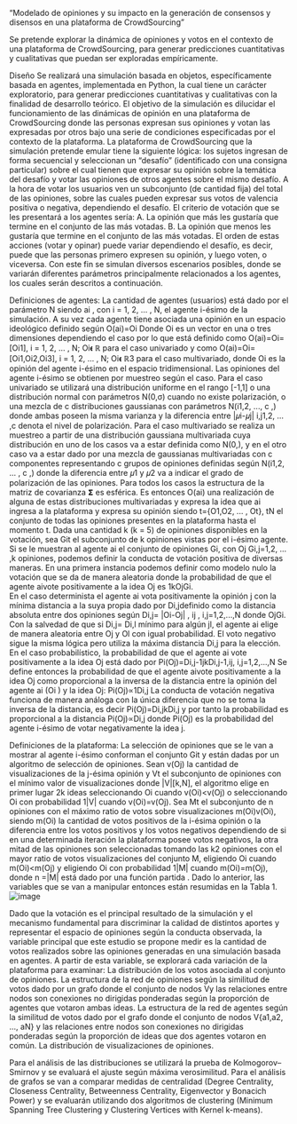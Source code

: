 “Modelado de opiniones y su impacto en la generación de consensos y disensos en una plataforma de CrowdSourcing”

  Se pretende explorar la dinámica de opiniones y votos en el contexto de una plataforma de CrowdSourcing, para generar predicciones cuantitativas y cualitativas que puedan ser exploradas empíricamente. 

Diseño
  Se realizará una simulación basada en objetos, específicamente basada en agentes, implementada en Python, la cual tiene un carácter exploratorio, para generar predicciones cuantitativas y cualitativas con la finalidad de desarrollo teórico.
  El objetivo de la simulación es dilucidar el funcionamiento de las dinámicas de opinión en una plataforma de CrowdSourcing donde las personas expresan sus opiniones y votan las expresadas por otros bajo una serie de condiciones especificadas por el contexto de la plataforma. 
  La  plataforma de CrowdSourcing que la simulación pretende emular tiene la siguiente lógica: los sujetos ingresan de forma secuencial y seleccionan un “desafío” (identificado con una consigna particular) sobre el cual tienen que expresar su opinión sobre la temática del desafío y votar las opiniones de otros agentes sobre el mismo desafío. A la hora de votar los usuarios ven un subconjunto (de cantidad fija) del total de las opiniones, sobre las cuales pueden expresar sus votos de valencia positiva o negativa, dependiendo el desafío. El criterio de votación que se les presentará a los agentes sería:
    A. La opinión que más les gustaría que termine en el conjunto de las más votadas. 
    B. La opinión que menos les gustaría que termine en el conjunto de las más votadas. 
  El orden de estas acciones (votar y opinar) puede variar dependiendo el desafío, es decir, puede que las personas primero expresen su opinión, y luego voten, o viceversa. 
  Con este fin se simulan diversos escenarios posibles, donde se variarán diferentes parámetros principalmente relacionados a los agentes, los cuales serán descritos a continuación.
	
Definiciones de agentes:
  La cantidad de agentes (usuarios) está dado por el parámetro N siendo ai , con i = 1, 2, ... , N, el agente i-ésimo de la simulación. A su vez cada agente tiene asociada una opinión en un espacio ideológico definido según O(ai)=Oi
  Donde Oi es un vector en una o tres dimensiones dependiendo el caso por lo que está definido como O(ai)=Oi=[Oi1], i = 1, 2, ... , N; Oi𝛜 ℝ para el caso univariado y como O(ai)=Oi=[Oi1,Oi2,Oi3], i = 1, 2, ... , N; Oi𝛜 ℝ3 para el caso multivariado, donde Oi es la opinión del agente i-ésimo en el espacio tridimensional. 
  Las opiniones del agente i-ésimo se obtienen por muestreo según el caso. Para el caso univariado se utilizará una distribución uniforme en el rango [-1,1] o una distribución normal con parámetros N(0,σ) cuando no existe polarización, o una mezcla de c distribuciones gaussianas con parámetros N(i1,2, ..., c ,) donde ambas poseen la misma varianza y la diferencia entre |𝜇i-𝜇j| i,j1,2, ... ,c denota el nivel de polarización. Para el caso multivariado se realiza un muestreo a partir de una distribución gaussiana multivariada cuya distribución en uno de los casos va a estar definida como N(0,), y en el otro caso va a estar dado por una mezcla de gaussianas multivariadas con c componentes representando c grupos de opiniones definidas según N(i1,2, ... , c ,) donde la diferencia entre 𝜇1 y 𝜇2 va a indicar el grado de polarización de las opiniones. Para todos los casos la estructura de la matriz de covarianza 𝝨 es esférica. 
  Es entonces O(ai) una realización de alguna de estas distribuciones multivariadas y expresa la idea que ai ingresa a la plataforma y expresa su opinión siendo t={O1,O2, ... , Ot}, tN el conjunto de todas las opiniones presentes en la plataforma hasta el momento t. 
  Dada una cantidad k (k = 5) de opiniones disponibles en la votación, sea Git el subconjunto de k opiniones vistas por el i-ésimo agente. Si se le muestran al  agente ai el conjunto de opiniones Gi, con Oj  Gi,j=1,2, ... ,k opiniones, podemos definir la conducta de votación positiva de diversas maneras.
  En una primera instancia podemos definir como modelo nulo la votación que se da de manera aleatoria donde la probabilidad de que el agente aivote positivamente a la idea Oj es 1kOjGi.  
  En el caso determinista el agente ai vota positivamente la opinión j con la mínima distancia a la suya propia dado por Di,jdefinido como la distancia absoluta entre dos opiniones según Di,j= |Oi-Oj| , ij , i,j=1,2,...,N donde OjGi.
  Con la salvedad de que si  Di,j= Di,l mínimo para algún jl, el agente ai elige de manera aleatoria entre Oj y Ol con igual probabilidad. 
  El voto negativo sigue la misma lógica pero utiliza la máxima distancia Di,j para la elección.
  En el caso probabilístico, la probabilidad de que el agente ai vote positivamente a la idea Oj está dado por Pi(Oj)=Di,j-1jkDi,j-1,ij, i,j=1,2,...,N 
  Se define entonces la probabilidad de que el agente aivote positivamente a la idea Oj como proporcional a la inversa de la distancia entre la opinión del agente ai (Oi ) y la idea  Oj: Pi(Oj)∝1Di,j
  La conducta de votación negativa funciona de manera análoga con la única diferencia que no se toma la inversa de la distancia, es decir Pi(Oj)=Di,jkDi,j y por tanto la probabilidad es proporcional a la distancia Pi(Oj)∝Di,j donde Pi(Oj) es la probabilidad del agente i-ésimo de votar negativamente la idea j. 

Definiciones de la plataforma: 
  La selección de opiniones que se le van a mostrar al agente i-ésimo conforman el conjunto Git  y están dadas por un algoritmo de selección de opiniones. Sean v(Oj) la cantidad de visualizaciones de la j-ésima opinión y Vt el subconjunto de opiniones con el mínimo valor de visualizaciones donde |V|[k,N], el algoritmo elige en primer lugar 2k ideas seleccionando Oi cuando v(Oi)<v(Oj) o seleccionando Oi con probabilidad 1|V| cuando v(Oi)=v(Oj). Sea Mt el subconjunto de n opiniones con el máximo ratio de votos sobre visualizaciones  m(Oi)v(Oi), siendo m(Oi) la cantidad de votos positivos de la i-ésima opinión o la diferencia entre los votos positivos y los votos negativos dependiendo de si en una determinada iteración la plataforma posee votos negativos, la otra mitad de las opiniones son seleccionadas tomando las k2 opiniones con el mayor ratio de votos visualizaciones del conjunto M, eligiendo Oi cuando m(Oi)<m(Oj) y eligiendo Oi con probabilidad 1|M| cuando m(Oi)=m(Oj), donde n =|M| está dado por una función partida  .
Dado lo anterior, las variables que se van a manipular entonces están resumidas en la Tabla 1. 
![image](https://user-images.githubusercontent.com/92797786/174832548-dc348185-3223-46a7-ab13-344f98d17fac.png)

  Dado que la votación es el principal resultado de la simulación y el mecanismo fundamental para discriminar la calidad de distintos aportes y representar el espacio de opiniones según la conducta observada, la variable principal que este estudio se propone medir es la cantidad de votos realizados sobre las opiniones generadas en una simulación basada en agentes. A partir de esta variable, se explorará cada variación de la plataforma para examinar:
          La distribución de los votos asociada al conjunto de opiniones.
          La estructura de la red de opiniones según la similitud de votos dado por un grafo donde el conjunto de nodos Vy las relaciones entre nodos son                 conexiones no dirigidas ponderadas según la proporción de agentes que votaron ambas ideas. 
          La estructura de la red de agentes según la similitud de votos dado por el grafo donde el conjunto de nodos V{a1,a2, ..., aN} y las relaciones entre           nodos son conexiones no dirigidas ponderadas según la proporción de ideas que dos agentes votaron en común.
          La distribución de visualizaciones de opiniones.
  
  Para el análisis de las distribuciones se utilizará la prueba de Kolmogorov–Smirnov y se evaluará el ajuste según máxima verosimilitud. Para el análisis de grafos se van a comparar medidas de centralidad (Degree Centrality, Closeness Centrality, Betweenness Centrality, Eigenvector y Bonacich Power) y se evaluarán utilizando dos algoritmos de clustering (Minimum Spanning Tree Clustering y Clustering Vertices with Kernel k-means). 

